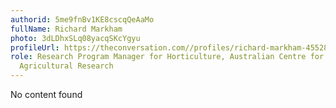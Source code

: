 ```yaml
---
authorid: 5me9fnBv1KE8cscqQeAaMo
fullName: Richard Markham
photo: 3dLDhxSLq08yacqSKcYgyu
profileUrl: https://theconversation.com//profiles/richard-markham-455283
role: Research Program Manager for Horticulture, Australian Centre for International
  Agricultural Research
---
```

No content found